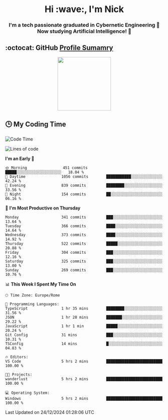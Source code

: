 <h1 align="center">Hi :wave:, I'm Nick</h1>

<h3 align="center">I'm a tech passionate graduated in Cybernetic Engineering 🤖<br>
Now studying Artificial Intelligence! 🧠</h3>


## :octocat: GitHub <a href="https://github.com/vn7n24fzkq/github-profile-summary-cards">Profile Sumamry</a>

<p align="center">
   <img style="height:170px;display:inline-block"  src="http://github-profile-summary-cards.vercel.app/api/cards/profile-details?username=CodeClimberNT&theme=github_dark" />
<!--    <img style="height:170px;display:inline-block"  src="http://github-profile-summary-cards.vercel.app/api/cards/repos-per-language?username=CodeClimberNT&theme=github_dark&exclude=" /> -->
</p>

 ## :clock3: My Coding Time 
 
<!--START_SECTION:waka-->
![Code Time](http://img.shields.io/badge/Code%20Time-388%20hrs%2055%20mins-blue)

![Lines of code](https://img.shields.io/badge/From%20Hello%20World%20I%27ve%20Written-3.7%20million%20lines%20of%20code-blue)

**I'm an Early 🐤** 

```text
🌞 Morning                451 commits         █████░░░░░░░░░░░░░░░░░░░░   18.04 % 
🌆 Daytime                1056 commits        ███████████░░░░░░░░░░░░░░   42.24 % 
🌃 Evening                839 commits         ████████░░░░░░░░░░░░░░░░░   33.56 % 
🌙 Night                  154 commits         ██░░░░░░░░░░░░░░░░░░░░░░░   06.16 % 
```
📅 **I'm Most Productive on Thursday** 

```text
Monday                   341 commits         ███░░░░░░░░░░░░░░░░░░░░░░   13.64 % 
Tuesday                  366 commits         ████░░░░░░░░░░░░░░░░░░░░░   14.64 % 
Wednesday                373 commits         ████░░░░░░░░░░░░░░░░░░░░░   14.92 % 
Thursday                 522 commits         █████░░░░░░░░░░░░░░░░░░░░   20.88 % 
Friday                   304 commits         ███░░░░░░░░░░░░░░░░░░░░░░   12.16 % 
Saturday                 325 commits         ███░░░░░░░░░░░░░░░░░░░░░░   13.00 % 
Sunday                   269 commits         ███░░░░░░░░░░░░░░░░░░░░░░   10.76 % 
```


📊 **This Week I Spent My Time On** 

```text
🕑︎ Time Zone: Europe/Rome

💬 Programming Languages: 
TypeScript               1 hr 35 mins        ████████░░░░░░░░░░░░░░░░░   31.56 % 
JSON                     1 hr 28 mins        ███████░░░░░░░░░░░░░░░░░░   29.22 % 
JavaScript               1 hr 1 min          █████░░░░░░░░░░░░░░░░░░░░   20.24 % 
Git Config               31 mins             ███░░░░░░░░░░░░░░░░░░░░░░   10.31 % 
TSConfig                 14 mins             █░░░░░░░░░░░░░░░░░░░░░░░░   04.83 % 

🔥 Editors: 
VS Code                  5 hrs 2 mins        █████████████████████████   100.00 % 

🐱‍💻 Projects: 
wanderlust               5 hrs 2 mins        █████████████████████████   100.00 % 

💻 Operating System: 
Windows                  5 hrs 2 mins        █████████████████████████   100.00 % 
```


 Last Updated on 24/12/2024 01:28:06 UTC
<!--END_SECTION:waka-->

